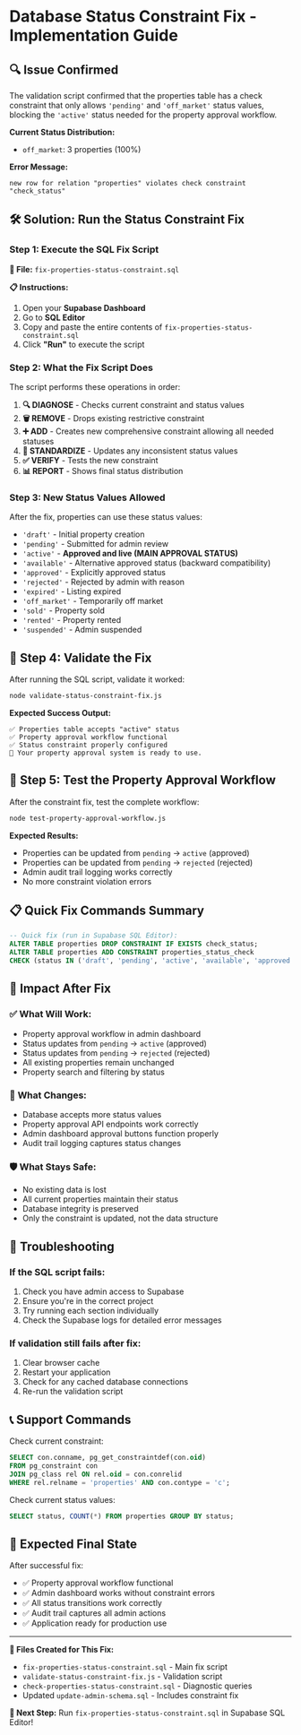 # Database Status Constraint Fix - Implementation Guide

## 🔍 **Issue Confirmed**
The validation script confirmed that the properties table has a check constraint that only allows `'pending'` and `'off_market'` status values, blocking the `'active'` status needed for the property approval workflow.

**Current Status Distribution:**
- `off_market`: 3 properties (100%)

**Error Message:**
```
new row for relation "properties" violates check constraint "check_status"
```

## 🛠️ **Solution: Run the Status Constraint Fix**

### Step 1: Execute the SQL Fix Script

**📁 File:** `fix-properties-status-constraint.sql`

**📋 Instructions:**
1. Open your **Supabase Dashboard**
2. Go to **SQL Editor**
3. Copy and paste the entire contents of `fix-properties-status-constraint.sql`
4. Click **"Run"** to execute the script

### Step 2: What the Fix Script Does

The script performs these operations in order:

1. **🔍 DIAGNOSE** - Checks current constraint and status values
2. **🗑️ REMOVE** - Drops existing restrictive constraint
3. **➕ ADD** - Creates new comprehensive constraint allowing all needed statuses
4. **🔄 STANDARDIZE** - Updates any inconsistent status values
5. **✅ VERIFY** - Tests the new constraint
6. **📊 REPORT** - Shows final status distribution

### Step 3: New Status Values Allowed

After the fix, properties can use these status values:
- `'draft'` - Initial property creation
- `'pending'` - Submitted for admin review
- `'active'` - **Approved and live (MAIN APPROVAL STATUS)**
- `'available'` - Alternative approved status (backward compatibility)
- `'approved'` - Explicitly approved status
- `'rejected'` - Rejected by admin with reason
- `'expired'` - Listing expired
- `'off_market'` - Temporarily off market
- `'sold'` - Property sold
- `'rented'` - Property rented
- `'suspended'` - Admin suspended

## 🧪 **Step 4: Validate the Fix**

After running the SQL script, validate it worked:

```bash
node validate-status-constraint-fix.js
```

**Expected Success Output:**
```
✅ Properties table accepts "active" status
✅ Property approval workflow functional
✅ Status constraint properly configured
🚀 Your property approval system is ready to use.
```

## 🔄 **Step 5: Test the Property Approval Workflow**

After the constraint fix, test the complete workflow:

```bash
node test-property-approval-workflow.js
```

**Expected Results:**
- Properties can be updated from `pending` → `active` (approved)
- Properties can be updated from `pending` → `rejected` (rejected)
- Admin audit trail logging works correctly
- No more constraint violation errors

## 📋 **Quick Fix Commands Summary**

```sql
-- Quick fix (run in Supabase SQL Editor):
ALTER TABLE properties DROP CONSTRAINT IF EXISTS check_status;
ALTER TABLE properties ADD CONSTRAINT properties_status_check 
CHECK (status IN ('draft', 'pending', 'active', 'available', 'approved', 'rejected', 'expired', 'off_market', 'sold', 'rented', 'suspended'));
```

## 🎯 **Impact After Fix**

### ✅ **What Will Work:**
- Property approval workflow in admin dashboard
- Status updates from `pending` → `active` (approved)
- Status updates from `pending` → `rejected` (rejected)
- All existing properties remain unchanged
- Property search and filtering by status

### 🔄 **What Changes:**
- Database accepts more status values
- Property approval API endpoints work correctly
- Admin dashboard approval buttons function properly
- Audit trail logging captures status changes

### 🛡️ **What Stays Safe:**
- No existing data is lost
- All current properties maintain their status
- Database integrity is preserved
- Only the constraint is updated, not the data structure

## 🚨 **Troubleshooting**

### If the SQL script fails:
1. Check you have admin access to Supabase
2. Ensure you're in the correct project
3. Try running each section individually
4. Check the Supabase logs for detailed error messages

### If validation still fails after fix:
1. Clear browser cache
2. Restart your application
3. Check for any cached database connections
4. Re-run the validation script

## 📞 **Support Commands**

Check current constraint:
```sql
SELECT con.conname, pg_get_constraintdef(con.oid)
FROM pg_constraint con
JOIN pg_class rel ON rel.oid = con.conrelid
WHERE rel.relname = 'properties' AND con.contype = 'c';
```

Check current status values:
```sql
SELECT status, COUNT(*) FROM properties GROUP BY status;
```

## 🎉 **Expected Final State**

After successful fix:
- ✅ Property approval workflow functional
- ✅ Admin dashboard works without constraint errors
- ✅ All status transitions work correctly
- ✅ Audit trail captures all admin actions
- ✅ Application ready for production use

---

**📁 Files Created for This Fix:**
- `fix-properties-status-constraint.sql` - Main fix script
- `validate-status-constraint-fix.js` - Validation script
- `check-properties-status-constraint.sql` - Diagnostic queries
- Updated `update-admin-schema.sql` - Includes constraint fix

**🚀 Next Step:** Run `fix-properties-status-constraint.sql` in Supabase SQL Editor!